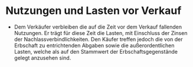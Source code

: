 # Nutzungen und Lasten vor Verkauf

- Dem Verkäufer verbleiben die auf die Zeit vor dem Verkauf fallenden Nutzungen. Er trägt für diese Zeit die Lasten, mit Einschluss der Zinsen der Nachlassverbindlichkeiten. Den Käufer treffen jedoch die von der Erbschaft zu entrichtenden Abgaben sowie die außerordentlichen Lasten, welche als auf den Stammwert der Erbschaftsgegenstände gelegt anzusehen sind.

